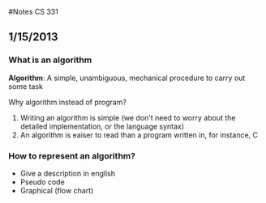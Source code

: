 #Notes CS 331
## 1/15/2013

### What is an algorithm
**Algorithm**: A simple, unambiguous, mechanical procedure to carry out some task

Why algorithm instead of program?
1. Writing an algorithm is simple (we don't need to worry about the detailed implementation, or the language syntax)
2. An algorithm is eaiser to read than a program written in, for instance, C 

### How to represent an algorithm?
- Give a description in english
- Pseudo code
- Graphical (flow chart)

